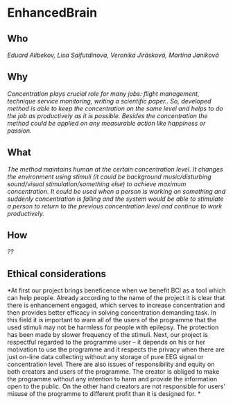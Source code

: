 # EnhancedBrain

## Who
*Eduard Alibekov, Lisa Saifutdinova, Veronika Jirásková, Martina Janíková*

## Why
*Concentration plays crucial role for many jobs: flight management, technique service monitoring, writing a scientific paper.. So, developed method is able to keep the concentration on the same level and helps to do the job as productively as it is possible. Besides the concentration the method could be applied on any measurable action like happiness or passion.*

## What
*The method maintains human at the certain concentration level. It changes the environment using stimuli (it could be background music/disturbing sound/visual stimulation/something else) to achieve maximum concentration. It could be used when a person is working on something and suddenly concentration is falling and the system would be able to stimulate a person to return to the previous concentration level and continue to work productively.*


## How
*??*

## Ethical considerations
*At first our project brings beneficence when we benefit BCI as a tool which can help people. Already according to the name of the project it is clear that there is enhancement engaged, which serves to increase concentration and then provides better efficacy in solving concentration demanding task. In this field it is important to warn all of the users of the programme that the used stimuli may not be harmless for people with epilepsy. The protection has been made by slower frequency of the stimuli. Next, our project is respectful regarded to the programme user – it depends on his or her motivation to use the programme and it respects the privacy when there are just on-line data collecting without any storage of pure EEG signal or concentration level. There are also issues of responsibility and equity on both creators and users of the programme. The creator is obliged to make the programme without any intention to harm and provide the information open to the public. On the other hand creators are not responsible for users’ misuse of the programme to different profit than it is designed for. *